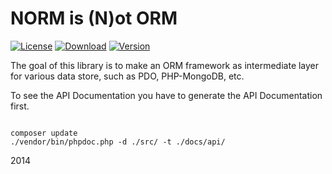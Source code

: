NORM is (N)ot ORM
=================

[![License](http://img.shields.io/packagist/l/xinix-technology/norm.svg?style=flat-square)](https://github.com/xinix-technology/norm/blob/master/LICENSE)
[![Download](http://img.shields.io/packagist/dm/xinix-technology/norm.svg?style=flat-square)](https://github.com/xinix-technology/norm)
[![Version](http://img.shields.io/packagist/v/xinix-technology/norm.svg?style=flat-square)](https://github.com/xinix-technology/norm)

The goal of this library is to make an ORM framework as intermediate layer for
various data store, such as PDO, PHP-MongoDB, etc.

To see the API Documentation you have to generate the API Documentation first.

```

composer update
./vendor/bin/phpdoc.php -d ./src/ -t ./docs/api/

```

2014
